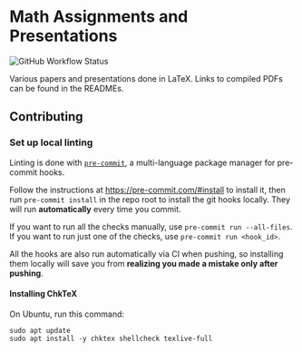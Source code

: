 # Math Assignments and Presentations

![GitHub Workflow Status](https://github.com/robert-7/Math-Assignments-and-Presentations/actions/workflows/main.yaml/badge.svg)

Various papers and presentations done in LaTeX. Links to compiled PDFs can be found in the READMEs.

## Contributing

### Set up local linting

Linting is done with [`pre-commit`](https://pre-commit.com), a multi-language package manager for pre-commit hooks.

Follow the instructions at <https://pre-commit.com/#install> to install it, then run `pre-commit install` in the repo root to install the git hooks locally. They will run **automatically** every time you commit.

If you want to run all the checks manually, use `pre-commit run --all-files`. If you want to run just one of the checks, use `pre-commit run <hook_id>`.

All the hooks are also run automatically via CI when pushing, so installing them locally will save you from **realizing you made a mistake only after pushing**.

#### Installing ChkTeX

On Ubuntu, run this command:

```shell
sudo apt update
sudo apt install -y chktex shellcheck texlive-full
```
